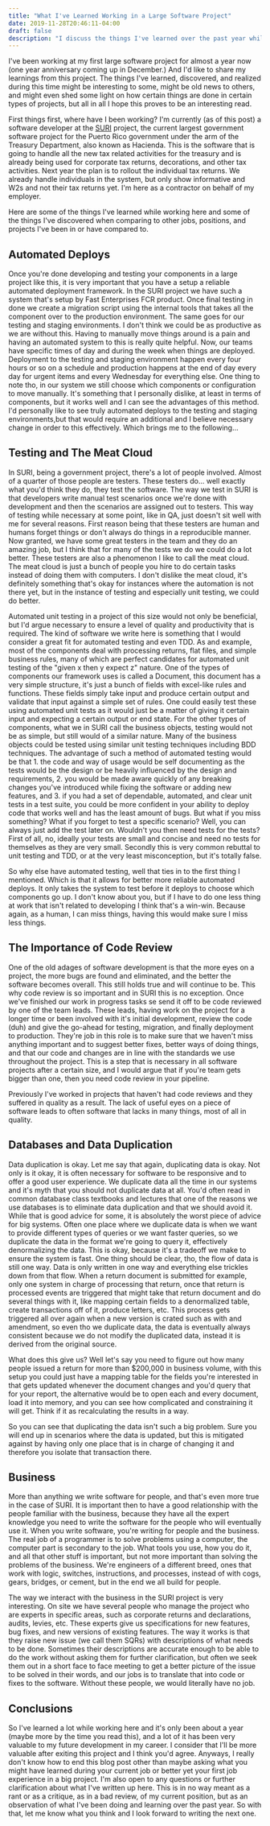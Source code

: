 ```yaml
---
title: "What I've Learned Working in a Large Software Project"
date: 2019-11-28T20:46:11-04:00
draft: false
description: "I discuss the things I've learned over the past year while working in the SURI project for the Department of Treasury of Puerto Rico (Hacienda)"
---
```


I've been working at my first large software project for almost a year now (one year anniversary coming up in December.) And I'd like to share my learnings from this project. The things I've learned, discovered, and realized during this time might be interesting to some, might be old news to others, and might even shed some light on how certain things are done in certain types of projects, but all in all I hope this proves to be an interesting read. 

First things first, where have I been working? I'm currently (as of this post) a software developer at the [SURI](https://suri.hacienda.pr.gov) project, the current largest government software project for the Puerto Rico government under the arm of the Treasury Department, also known as Hacienda. This is the software that is going to handle all the new tax related activities for the treasury and is already being used for corporate tax returns, decorations, and other tax activities. Next year the plan is to rollout the individual tax returns. We already handle individuals in the system, but only show informative and W2s and not their tax returns yet. I'm here as a contractor on behalf of my employer.

Here are some of the things I've learned while working here and some of the things I've discovered when comparing to other jobs, positions, and projects I've been in or have compared to.

## Automated Deploys
Once you're done developing and testing your components in a large project like this, it is very important that you have a setup a reliable automated deployment framework. In the SURI project we have such a system that's setup by Fast Enterprises FCR product. Once final testing in done we create a migration script using the internal tools that takes all the component over to the production environment. The same goes for our testing and staging environments. I don't think we could be as productive as we are without this. Having to manually move things around is a pain and having an automated system to this is really quite helpful. Now, our teams have specific times of day and during the week when things are deployed. Deployment to the testing and staging environment happen every four hours or so on a schedule and production happens at the end of day every day for urgent items and every Wednesday for everything else. One thing to note tho, in our system we still choose which components or configuration to move manually. It's something that I personally dislike, at least in terms of components, but it works well and I can see the advantages of this method. I'd personally like to see truly automated deploys to the testing and staging environments,but that would require an additional and I believe necessary change in order to this effectively. Which brings me to the following...

## Testing and The Meat Cloud
In SURI, being a government project, there's a lot of people involved. Almost of a quarter of those people are testers. These testers do... well exactly what you'd think they do, they test the software. The way we test in SURI is that developers write manual test scenarios once we're done with development and then the scenarios are assigned out to testers. This way of testing while necessary at some point, like in QA, just doesn't sit well with me for several reasons. First reason being that these testers are human and humans forget things or don't always do things in a reproducible manner. Now granted, we have some great testers in the team and they do an amazing job, but I think that for many of the tests we do we could do a lot better. These testers are also a phenomenon I like to call the meat cloud. The meat cloud is just a bunch of people you hire to do certain tasks instead of doing them with computers. I don't dislike the meat cloud, it's definitely something that's okay for instances where the automation is not there yet, but in the instance of testing and especially unit testing, we could do better.

Automated unit testing in a project of this size would not only be beneficial, but I'd argue necessary to ensure a level of quality and productivity that is required. The kind of software we write here is something that I would consider a great fit for automated testing and even TDD. As and example, most of the components deal with processing returns, flat files, and simple business rules, many of which are perfect candidates for automated unit testing of the "given x then y expect z" nature. One of the types of components our framework uses is called a Document, this document has a very simple structure, it's just a bunch of fields with excel-like rules and functions. These fields simply take input and produce certain output and validate that input against a simple set of rules. One could easily test these using automated unit tests as it would just be a matter of giving it certain input and expecting a certain output or end state. For the other types of components, what we in SURI call the business objects, testing would not be as simple, but still would of a similar nature. Many of the business objects could be tested using similar unit testing techniques including BDD techniques. The advantage of such a method of automated testing would be that 1. the code and way of usage would be self documenting as the tests would be the design or be heavily influenced by the design and requirements, 2. you would be made aware quickly of any breaking changes you've introduced while fixing the software or adding new features, and 3. if you had a set of dependable, automated, and clear unit tests in a test suite, you could be more confident in your ability to deploy code that works well and has the least amount of bugs. But what if you miss something? What if you forget to test a specific scenario? Well, you can always just add the test later on. Wouldn't you then need tests for the tests? First of all, no, ideally your tests are small and concise and need no tests for themselves as they are very small. Secondly this is very common rebuttal to unit testing and TDD, or at the very least misconception, but it's totally false.

So why else have automated testing, well that ties in to the first thing I mentioned. Which is that it allows for better more reliable automated deploys. It only takes the system to test before it deploys to choose which components go up. I don't know about you, but if I have to do one less thing at work that isn't related to developing I think that's a win-win. Because again, as a human, I can miss things, having this would make sure I miss less things.

## The Importance of Code Review
One of the old adages of software development is that the more eyes on a project, the more bugs are found and eliminated, and the better the software becomes overall. This still holds true and will continue to be. This why code review is so important and in SURI this is no exception. Once we've finished our work in progress tasks se send it off to be code reviewed by one of the team leads. These leads, having work on the project for a longer time or been involved with it's initial development, review the code (duh) and give the go-ahead for testing, migration, and finally deployment to production. They're job in this role is to make sure that we haven't miss anything important and to suggest better fixes, better ways of doing things, and that our code and changes are in line with the standards we use throughout the project. This is a step that is necessary in all software projects after a certain size, and I would argue that if you're team gets bigger than one, then you need code review in your pipeline.

Previously I've worked in projects that haven't had code reviews and they suffered in quality as a result. The lack of useful eyes on a piece of software leads to often software that lacks in many things, most of all in quality.

## Databases and Data Duplication

Data duplication is okay. Let me say that again, duplicating data is okay. Not only is it okay, it is often necessary for software to be responsive and to offer a good user experience. We duplicate data all the time in our systems and it's myth that you should not duplicate data at all. You'd often read in common database class textbooks and lectures that one of the reasons we use databases is to eliminate data duplication and that we should avoid it. While that is good advice for some, it is absolutely the worst piece of advice for big systems. Often one place where we duplicate data is when we want to provide different types of queries or we want faster queries, so we duplicate the data in the format we're going to query it, effectively denormalizing the data. This is okay, because it's a tradeoff we make to ensure the system is fast. One thing should be clear, tho, the flow of data is still one way. Data is only written in one way and everything else trickles down from that flow. When a return document is submitted for example, only one system in charge of processing that return, once that return is processed events are triggered that might take that return document and do several things with it, like mapping certain fields to a denormalized table, create transactions off of it, produce letters, etc. This process gets triggered all over again when a new version is crated such as with and amendment, so even tho we duplicate data, the data is eventually always consistent because we do not modify the duplicated data, instead it is derived from the original source.

What does this give us? Well let's say you need to figure out how many people issued a return for more than $200,000 in business volume, with this setup you could just have a mapping table for the fields you're interested in that gets updated whenever the document changes and you'd query that for your report, the alternative would be to open each and every document, load it into memory, and you can see how complicated and constraining it will get. Think if it as recalculating the results in a way.

So you can see that duplicating the data isn't such a big problem. Sure you will end up in scenarios where the data is updated, but this is mitigated against by having only one place that is in charge of changing it and therefore you isolate that transaction there.

## Business

More than anything we write software for people, and that's even more true in the case of SURI. It is important then to have a good relationship with the people familiar with the business, because they have all the expert knowledge you need to write the software for the people who will eventually use it. When you write software, you're writing for people and the business. The real job of a programmer is to solve problems using a computer, the computer part is secondary to the job. What tools you use, how you do it, and all that other stuff is important, but not more important than solving the problems of the business. We're engineers of a different breed, ones that work with logic, switches, instructions, and processes, instead of with cogs, gears, bridges, or cement, but in the end we all build for people.

The way we interact with the business in the SURI project is very interesting. On site we have several people who manage the project who are experts in specific areas, such as corporate returns and declarations, audits, levies, etc. These experts give us specifications for new features, bug fixes, and new versions of existing features. The way it works is that they raise new issue (we call them SQRs) with descriptions of what needs to be done. Sometimes their descriptions are accurate enough to be able to do the work without asking them for further clarification, but often we seek them out in a short face to face meeting to get a better picture of the issue to be solved in their words, and our jobs is to translate that into code or fixes to the software. Without these people, we would literally have no job. 

## Conclusions

So I've learned a lot while working here and it's only been about a year (maybe more by the time you read this), and a lot of it has been very valuable to my future development in my career. I consider that I'll be more valuable after exiting this project and I think you'd agree. Anyways, I really don't know how to end this blog post other than maybe asking what you might have learned during your current job or better yet your first job experience in a big project. I'm also open to any questions or further clarification about what I've written up here. This is in no way meant as a rant or as a critique, as in a bad review, of my current position, but as an observation of what I've been doing and learning over the past year. So with that, let me know what you think and I look forward to writing the next one.
